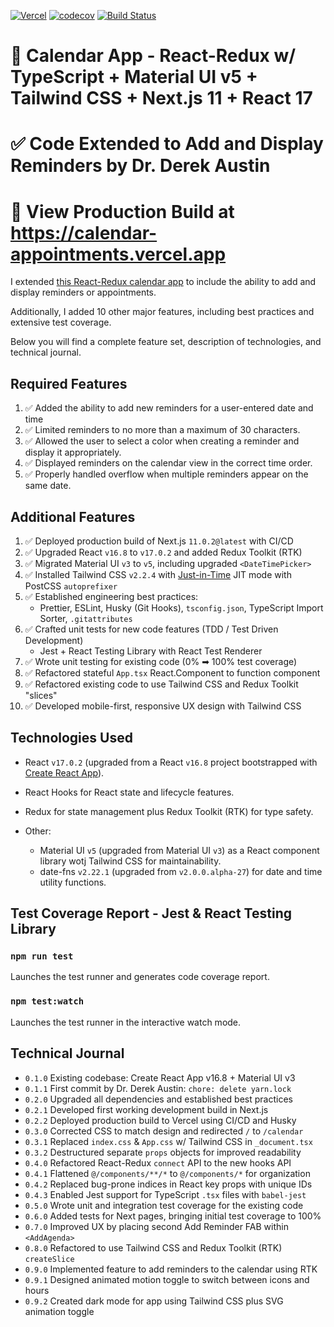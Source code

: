 [![Vercel](https://therealsujitk-vercel-badge.vercel.app/?app=calendar-appointments)](https://calendar-appointments.vercel.app/?app=calendar-appointments) [![codecov](https://codecov.io/gh/DoctorDerek/calendar-appointments/branch/master/graph/badge.svg?token=7VDUW7TGZN)](https://codecov.io/gh/DoctorDerek/calendar-appointments) [![Build Status](https://travis-ci.com/DoctorDerek/calendar-appointments.svg?branch=master)](https://travis-ci.com/DoctorDerek/calendar-appointments)

# 📆 Calendar App - React-Redux w/ TypeScript + Material UI v5 + Tailwind CSS + Next.js 11 + React 17

# ✅ Code Extended to Add and Display Reminders by Dr. Derek Austin

# 👀 View Production Build at https://calendar-appointments.vercel.app

I extended [this React-Redux calendar app](https://github.com/AmTote/calendar-appointments) to include the ability to add and display reminders or appointments.

Additionally, I added 10 other major features, including best practices and extensive test coverage.

Below you will find a complete feature set, description of technologies, and technical journal.

## Required Features

1. ✅ Added the ability to add new reminders for a user-entered date and time
2. ✅ Limited reminders to no more than a maximum of 30 characters.
3. ✅ Allowed the user to select a color when creating a reminder and display it appropriately.
4. ✅ Displayed reminders on the calendar view in the correct time order.
5. ✅ Properly handled overflow when multiple reminders appear on the same date.

## Additional Features

1. ✅ Deployed production build of Next.js `11.0.2@latest` with CI/CD
2. ✅ Upgraded React `v16.8` to `v17.0.2` and added Redux Toolkit (RTK)
3. ✅ Migrated Material UI `v3` to `v5`, including upgraded `<DateTimePicker>`
4. ✅ Installed Tailwind CSS `v2.2.4` with [Just-in-Time](https://tailwindcss.com/docs/just-in-time-mode) JIT mode with PostCSS `autoprefixer`
5. ✅ Established engineering best practices:
   - Prettier, ESLint, Husky (Git Hooks), `tsconfig.json`, TypeScript Import Sorter, `.gitattributes`
6. ✅ Crafted unit tests for new code features (TDD / Test Driven Development)
   - Jest + React Testing Library with React Test Renderer
7. ✅ Wrote unit testing for existing code (0% ➡ 100% test coverage)
8. ✅ Refactored stateful `App.tsx` React.Component to function component
9. ✅ Refactored existing code to use Tailwind CSS and Redux Toolkit "slices"
10. ✅ Developed mobile-first, responsive UX design with Tailwind CSS

## Technologies Used

- React `v17.0.2` (upgraded from a React `v16.8` project bootstrapped with [Create React App](https://github.com/facebook/create-react-app)).

- React Hooks for React state and lifecycle features.

- Redux for state management plus Redux Toolkit (RTK) for type safety.

- Other:
  - Material UI `v5` (upgraded from Material UI `v3`) as a React component library wotj Tailwind CSS for maintainability.
  - date-fns `v2.22.1` (upgraded from `v2.0.0.alpha-27`) for date and time utility functions.

## Test Coverage Report - Jest & React Testing Library

### `npm run test`

Launches the test runner and generates code coverage report.

### `npm test:watch`

Launches the test runner in the interactive watch mode.

## Technical Journal

- `0.1.0` Existing codebase: Create React App v16.8 + Material UI v3
- `0.1.1` First commit by Dr. Derek Austin: `chore: delete yarn.lock`
- `0.2.0` Upgraded all dependencies and established best practices
- `0.2.1` Developed first working development build in Next.js
- `0.2.2` Deployed production build to Vercel using CI/CD and Husky
- `0.3.0` Corrected CSS to match design and redirected `/` to `/calendar`
- `0.3.1` Replaced `index.css` & `App.css` w/ Tailwind CSS in `_document.tsx`
- `0.3.2` Destructured separate `props` objects for improved readability
- `0.4.0` Refactored React-Redux `connect` API to the new hooks API
- `0.4.1` Flattened `@/components/**/*` to `@/components/*` for organization
- `0.4.2` Replaced bug-prone indices in React key props with unique IDs
- `0.4.3` Enabled Jest support for TypeScript `.tsx` files with `babel-jest`
- `0.5.0` Wrote unit and integration test coverage for the existing code
- `0.6.0` Added tests for Next pages, bringing initial test coverage to 100%
- `0.7.0` Improved UX by placing second Add Reminder FAB within `<AddAgenda>`
- `0.8.0` Refactored to use Tailwind CSS and Redux Toolkit (RTK) `createSlice`
- `0.9.0` Implemented feature to add reminders to the calendar using RTK
- `0.9.1` Designed animated motion toggle to switch between icons and hours
- `0.9.2` Created dark mode for app using Tailwind CSS plus SVG animation toggle
